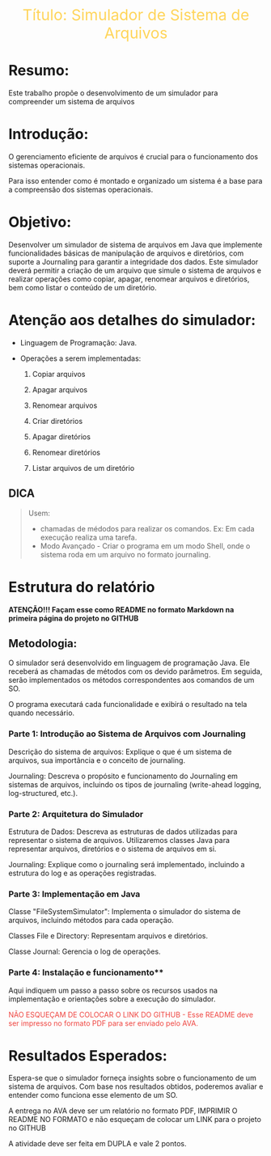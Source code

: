 <p style="color:#ffd55b;font-size:30px;text-align:center">Título: Simulador de Sistema de Arquivos</p>

# Resumo:

Este trabalho propõe o desenvolvimento de um simulador para compreender um sistema de arquivos

# Introdução:

O gerenciamento eficiente de arquivos é crucial para o funcionamento dos sistemas operacionais.

Para isso entender como é montado e organizado um sistema é a base para a compreensão dos sistemas operacionais.

# Objetivo:

Desenvolver um simulador de sistema de arquivos em Java que implemente funcionalidades básicas de manipulação de arquivos e diretórios, com suporte a Journaling para garantir a integridade dos dados. Este simulador deverá permitir a criação de um arquivo que simule o sistema de arquivos e realizar operações como copiar, apagar, renomear arquivos e diretórios, bem como listar o conteúdo de um diretório.

# Atenção aos detalhes do simulador:

- Linguagem de Programação: Java.

- Operações a serem implementadas:

  1. Copiar arquivos

  2. Apagar arquivos

  3. Renomear arquivos

  4. Criar diretórios

  5. Apagar diretórios

  6. Renomear diretórios

  7. Listar arquivos de um diretório

## DICA

> Usem:
>
> - chamadas de médodos para realizar os comandos. Ex: Em cada execução realiza uma tarefa.
> - Modo Avançado - Criar o programa em um modo Shell, onde o sistema roda em um arquivo no formato journaling.

# Estrutura do relatório

**ATENÇÃO!!! Façam esse como README no formato Markdown na primeira página do projeto no GITHUB**

## Metodologia:

O simulador será desenvolvido em linguagem de programação Java. Ele receberá as chamadas de métodos com os devido parâmetros. Em seguida, serão implementados os métodos correspondentes aos comandos de um SO.

O programa executará cada funcionalidade e exibirá o resultado na tela quando necessário.

### Parte 1: Introdução ao Sistema de Arquivos com Journaling

Descrição do sistema de arquivos: Explique o que é um sistema de arquivos, sua importância e o conceito de journaling.

Journaling: Descreva o propósito e funcionamento do Journaling em sistemas de arquivos, incluindo os tipos de journaling (write-ahead logging, log-structured, etc.).

### Parte 2: Arquitetura do Simulador

Estrutura de Dados: Descreva as estruturas de dados utilizadas para representar o sistema de arquivos. Utilizaremos classes Java para representar arquivos, diretórios e o sistema de arquivos em si.

Journaling: Explique como o journaling será implementado, incluindo a estrutura do log e as operações registradas.

### Parte 3: Implementação em Java

Classe "FileSystemSimulator": Implementa o simulador do sistema de arquivos, incluindo métodos para cada operação.

Classes File e Directory: Representam arquivos e diretórios.

Classe Journal: Gerencia o log de operações.

### Parte 4: Instalação e funcionamento\*\*

Aqui indiquem um passo a passo sobre os recursos usados na implementação e orientações sobre a execução do simulador.

<p style="color: #ef4540;">NÃO ESQUEÇAM DE COLOCAR O LINK DO GITHUB - Esse README deve ser impresso no formato PDF para ser enviado pelo AVA.</p>

# Resultados Esperados:

Espera-se que o simulador forneça insights sobre o funcionamento de um sistema de arquivos. Com base nos resultados obtidos, poderemos avaliar e entender como funciona esse elemento de um SO.

A entrega no AVA deve ser um relatório no formato PDF, IMPRIMIR O README NO FORMATO e não esqueçam de colocar um LINK para o projeto no GITHUB

A atividade deve ser feita em DUPLA e vale 2 pontos.
